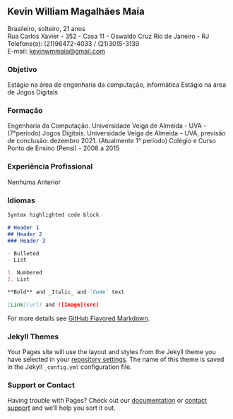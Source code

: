 ## Kevin William Magalhães Maia

   Brasileiro, solteiro, 21 anos<br>
   Rua Carlos Xavier - 352 - Casa 11 - Oswaldo Cruz
   Rio de Janeiro - RJ<br>
   Telefone(s): (21)96472-4033 / (21)3015-3139<br>
   E-mail: kevinwmmaia@gmail.com

### Objetivo

   Estágio na área de engenharia da computação, informática
   Estágio na área de Jogos Digitais

### Formação

   Engenharia da Computação. Universidade Veiga de Almeida - UVA - (7°período)
   Jogos Digitais. Universidade Veiga de Almeida – UVA, previsão de conclusão: dezembro 2021. (Atualmente 1° período)
   Colégio e Curso Ponto de Ensino (Pensi) - 2008 a 2015
   
### Experiência Profissional

   Nenhuma Anterior
   
### Idiomas

   
```markdown
Syntax highlighted code block

# Header 1
## Header 2
### Header 3

- Bulleted
- List

1. Numbered
2. List

**Bold** and _Italic_ and `Code` text

[Link](url) and ![Image](src)
```

For more details see [GitHub Flavored Markdown](https://guides.github.com/features/mastering-markdown/).

### Jekyll Themes

Your Pages site will use the layout and styles from the Jekyll theme you have selected in your [repository settings](https://github.com/KevinMaia/curriculo/settings). The name of this theme is saved in the Jekyll `_config.yml` configuration file.

### Support or Contact

Having trouble with Pages? Check out our [documentation](https://help.github.com/categories/github-pages-basics/) or [contact support](https://github.com/contact) and we’ll help you sort it out.
